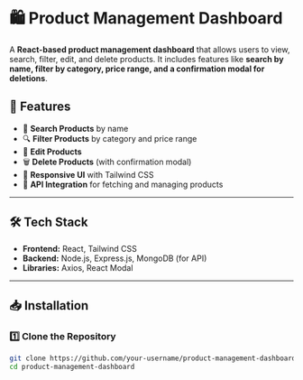 # 🛍️ Product Management Dashboard

A **React-based product management dashboard** that allows users to view, search, filter, edit, and delete products. It includes features like **search by name, filter by category, price range, and a confirmation modal for deletions**.

## 🚀 Features

- 📌 **Search Products** by name
- 🔍 **Filter Products** by category and price range
- 📝 **Edit Products**
- 🗑️ **Delete Products** (with confirmation modal)
- 🎨 **Responsive UI** with Tailwind CSS
- 📡 **API Integration** for fetching and managing products

---

## 🛠️ Tech Stack

- **Frontend:** React, Tailwind CSS
- **Backend:** Node.js, Express.js, MongoDB (for API)
- **Libraries:** Axios, React Modal

---

## 📥 Installation

### 1️⃣ Clone the Repository
```sh
git clone https://github.com/your-username/product-management-dashboard.git
cd product-management-dashboard
